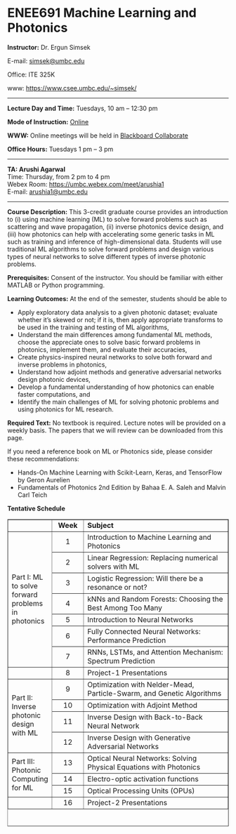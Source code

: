# ENEE691 Machine Learning and Photonics

<p><strong>Instructor:</strong> Dr. Ergun Simsek</p>
<p>E-mail: <a href="mailto:simsek@umbc.edu">simsek@umbc.edu</a></p>
<p>Office: ITE 325K</p>
<p>www: <a href="https://www.csee.umbc.edu/~simsek/">https://www.csee.umbc.edu/~simsek/</a></p>
<hr />
<p><strong>Lecture Day and Time:</strong> Tuesdays, 10 am &#8211; 12:30 pm</p>
<p><strong>Mode of Instruction:</strong> <a href="https://blackboard.umbc.edu/">Online</a></p>
<p><strong>WWW:</strong> Online meetings will be held in <a href="https://blackboard.umbc.edu/">Blackboard Collaborate</a></p>
<p><strong>Office Hours:</strong> Tuesdays 1 pm &#8211; 3 pm</p>
<hr />
<p><strong>TA: Arushi Agarwal</strong><br />
Time: Thursday, from 2 pm to 4 pm<br />
Webex Room: <a href="https://umbc.webex.com/meet/arushia1">https://umbc.webex.com/meet/arushia1</a><br />
E-mail: <a href="mailto:arushia1@umbc.edu">arushia1@umbc.edu</a></p>
<hr />
<p><strong>Course Description:</strong> This 3-credit graduate course provides an introduction to (i) using machine learning (ML) to solve forward problems such as scattering and wave propagation, (ii) inverse photonics device design, and (iii) how photonics can help with accelerating some generic tasks in ML such as training and inference of high-dimensional data. Students will use traditional ML algorithms to solve forward problems and design various types of neural networks to solve different types of inverse photonic problems.</p>
<p><strong>Prerequisites:</strong> Consent of the instructor. You should be familiar with either MATLAB or Python programming.</p>
<p><strong>Learning Outcomes:</strong> At the end of the semester, students should be able to</p>
<ul>
<li>Apply exploratory data analysis to a given photonic dataset; evaluate whether it’s skewed or not; if it is, then apply appropriate transforms to be used in the training and testing of ML algorithms,</li>
<li>Understand the main differences among fundamental ML methods, choose the appreciate ones to solve basic forward problems in photonics, implement them, and evaluate their accuracies,</li>
<li>Create physics-inspired neural networks to solve both forward and inverse problems in photonics,</li>
<li>Understand how adjoint methods and generative adversarial networks design photonic devices,</li>
<li>Develop a fundamental understanding of how photonics can enable faster computations, and</li>
<li>Identify the main challenges of ML for solving photonic problems and using photonics for ML research.</li>
</ul>
<p><strong>Required Text:</strong> No textbook is required. Lecture notes will be provided on a weekly basis. The papers that we will review can be downloaded from this page.</p>
<p>If you need a reference book on ML or Photonics side, please consider these recommendations:</p>
<ul>
<li>Hands-On Machine Learning with Scikit-Learn, Keras, and TensorFlow by Geron Aurelien</li>
<li>Fundamentals of Photonics 2nd Edition by Bahaa E. A. Saleh and Malvin Carl Teich</li>
</ul>
<p><strong>Tentative Schedule</strong></p>
<table dir="ltr" style="height: 700px" border="1" width="800" cellspacing="0" cellpadding="0">
<colgroup>
<col width="100" />
<col width="80" />
<col width="471" /></colgroup>
<tbody>
<tr>
<td></td>
<td style="text-align: center" data-sheets-value="{&quot;1&quot;:2,&quot;2&quot;:&quot;Week&quot;}"><strong>Week</strong></td>
<td data-sheets-value="{&quot;1&quot;:2,&quot;2&quot;:&quot;Subject&quot;}"><strong>Subject</strong></td>
</tr>
<tr>
<td colspan="1" rowspan="7" data-sheets-value="{&quot;1&quot;:2,&quot;2&quot;:&quot;Part I: ML to solve forward problems in photonics&quot;}">
<div>Part I: ML to solve forward problems in photonics</div>
</td>
<td style="text-align: center" data-sheets-value="{&quot;1&quot;:3,&quot;3&quot;:1}">1</td>
<td data-sheets-value="{&quot;1&quot;:2,&quot;2&quot;:&quot;Introduction to Machine Learning and Photonics&quot;}">Introduction to Machine Learning and Photonics</td>
</tr>
<tr>
<td style="text-align: center" data-sheets-value="{&quot;1&quot;:3,&quot;3&quot;:2}">2</td>
<td data-sheets-value="{&quot;1&quot;:2,&quot;2&quot;:&quot;Linear Regression: Replacing numerical solvers with ML&quot;}">Linear Regression: Replacing numerical solvers with ML</td>
</tr>
<tr>
<td style="text-align: center" data-sheets-value="{&quot;1&quot;:3,&quot;3&quot;:3}">3</td>
<td data-sheets-value="{&quot;1&quot;:2,&quot;2&quot;:&quot;Logistic Regression: Will there be a resonance or not?&quot;}">Logistic Regression: Will there be a resonance or not?</td>
</tr>
<tr>
<td style="text-align: center" data-sheets-value="{&quot;1&quot;:3,&quot;3&quot;:4}">4</td>
<td data-sheets-value="{&quot;1&quot;:2,&quot;2&quot;:&quot;kNNs and Random Forests: Choosing the Best Among Too Many&quot;}">kNNs and Random Forests: Choosing the Best Among Too Many</td>
</tr>
<tr>
<td style="text-align: center" data-sheets-value="{&quot;1&quot;:3,&quot;3&quot;:5}">5</td>
<td data-sheets-value="{&quot;1&quot;:2,&quot;2&quot;:&quot;Introduction to Neural Networks&quot;}">Introduction to Neural Networks</td>
</tr>
<tr>
<td style="text-align: center" data-sheets-value="{&quot;1&quot;:3,&quot;3&quot;:6}">6</td>
<td data-sheets-value="{&quot;1&quot;:2,&quot;2&quot;:&quot;Fully Connected Neural Networks: Performance Prediction&quot;}">Fully Connected Neural Networks: Performance Prediction</td>
</tr>
<tr>
<td style="text-align: center" data-sheets-value="{&quot;1&quot;:3,&quot;3&quot;:7}">7</td>
<td data-sheets-value="{&quot;1&quot;:2,&quot;2&quot;:&quot;RNNs, LSTMs, and Attention Mechanism: Spectrum Prediction&quot;}">RNNs, LSTMs, and Attention Mechanism: Spectrum Prediction</td>
</tr>
<tr>
<td></td>
<td style="text-align: center" data-sheets-value="{&quot;1&quot;:3,&quot;3&quot;:8}">8</td>
<td data-sheets-value="{&quot;1&quot;:2,&quot;2&quot;:&quot;Project-1 Presentations&quot;}">Project-1 Presentations</td>
</tr>
<tr>
<td colspan="1" rowspan="4" data-sheets-value="{&quot;1&quot;:2,&quot;2&quot;:&quot;Part II: Inverse photonic design with ML&quot;}">
<div>Part II: Inverse photonic design with ML</div>
</td>
<td style="text-align: center" data-sheets-value="{&quot;1&quot;:3,&quot;3&quot;:9}">9</td>
<td data-sheets-value="{&quot;1&quot;:2,&quot;2&quot;:&quot;Optimization with Nelder-Mead, Particle-Swarm, and Genetic Algorithms&quot;}">Optimization with Nelder-Mead, Particle-Swarm, and Genetic Algorithms</td>
</tr>
<tr>
<td style="text-align: center" data-sheets-value="{&quot;1&quot;:3,&quot;3&quot;:10}">10</td>
<td data-sheets-value="{&quot;1&quot;:2,&quot;2&quot;:&quot;Optimization with Adjoint Method&quot;}">Optimization with Adjoint Method</td>
</tr>
<tr>
<td style="text-align: center" data-sheets-value="{&quot;1&quot;:3,&quot;3&quot;:11}">11</td>
<td data-sheets-value="{&quot;1&quot;:2,&quot;2&quot;:&quot;Inverse Design with Back-to-Back Neural Network&quot;}">Inverse Design with Back-to-Back Neural Network</td>
</tr>
<tr>
<td style="text-align: center" data-sheets-value="{&quot;1&quot;:3,&quot;3&quot;:12}">12</td>
<td data-sheets-value="{&quot;1&quot;:2,&quot;2&quot;:&quot;Inverse Design with Generative Adversarial Networks&quot;}">Inverse Design with Generative Adversarial Networks</td>
</tr>
<tr>
<td colspan="1" rowspan="3" data-sheets-value="{&quot;1&quot;:2,&quot;2&quot;:&quot;Part III: Photonic Computing for ML&quot;}">
<div>Part III: Photonic Computing for ML</div>
</td>
<td style="text-align: center" data-sheets-value="{&quot;1&quot;:3,&quot;3&quot;:13}">13</td>
<td data-sheets-value="{&quot;1&quot;:2,&quot;2&quot;:&quot;Optical Neural Networks: Solving Physical Equations with Photonics&quot;}">Optical Neural Networks: Solving Physical Equations with Photonics</td>
</tr>
<tr>
<td style="text-align: center" data-sheets-value="{&quot;1&quot;:3,&quot;3&quot;:14}">14</td>
<td data-sheets-value="{&quot;1&quot;:2,&quot;2&quot;:&quot;Electro-optic activation functions&quot;}">Electro-optic activation functions</td>
</tr>
<tr>
<td style="text-align: center" data-sheets-value="{&quot;1&quot;:3,&quot;3&quot;:15}">15</td>
<td data-sheets-value="{&quot;1&quot;:2,&quot;2&quot;:&quot;Optical Processing Units (OPUs)&quot;}">Optical Processing Units (OPUs)</td>
</tr>
<tr>
<td></td>
<td style="text-align: center" data-sheets-value="{&quot;1&quot;:3,&quot;3&quot;:16}">16</td>
<td data-sheets-value="{&quot;1&quot;:2,&quot;2&quot;:&quot;Project-2 Presentations&quot;}">Project-2 Presentations</td>
</tr>
</tbody>
</table>

